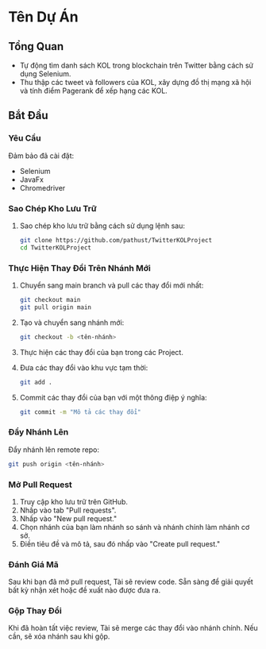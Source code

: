 # Tên Dự Án

## Tổng Quan
- Tự động tìm danh sách KOL trong blockchain trên Twitter bằng cách sử dụng Selenium. 
- Thu thập các tweet và followers của KOL, xây dựng đồ thị mạng xã hội và tính điểm Pagerank để xếp hạng các KOL.

## Bắt Đầu

### Yêu Cầu
Đảm bảo đã cài đặt:
- Selenium
- JavaFx
- Chromedriver

### Sao Chép Kho Lưu Trữ
1. Sao chép kho lưu trữ bằng cách sử dụng lệnh sau:
   ```bash
   git clone https://github.com/pathust/TwitterKOLProject
   cd TwitterKOLProject
   ```

### Thực Hiện Thay Đổi Trên Nhánh Mới
1. Chuyển sang main branch và pull các thay đổi mới nhất:
   ```bash
   git checkout main
   git pull origin main
   ```

2. Tạo và chuyển sang nhánh mới:
   ```bash
   git checkout -b <tên-nhánh>
   ```

3. Thực hiện các thay đổi của bạn trong các Project.
4. Đưa các thay đổi vào khu vực tạm thời:
   ```bash
   git add .
   ```

5. Commit các thay đổi của bạn với một thông điệp ý nghĩa:
   ```bash
   git commit -m "Mô tả các thay đổi"
   ```

### Đẩy Nhánh Lên
Đẩy nhánh lên remote repo:
```bash
git push origin <tên-nhánh>
```

### Mở Pull Request
1. Truy cập kho lưu trữ trên GitHub.
2. Nhấp vào tab "Pull requests".
3. Nhấp vào "New pull request."
4. Chọn nhánh của bạn làm nhánh so sánh và nhánh chính làm nhánh cơ sở.
5. Điền tiêu đề và mô tả, sau đó nhấp vào "Create pull request."

### Đánh Giá Mã
Sau khi bạn đã mở pull request, Tài sẽ review code. Sẵn sàng để giải quyết bất kỳ nhận xét hoặc đề xuất nào được đưa ra.

### Gộp Thay Đổi
Khi đã hoàn tất việc review, Tài sẽ merge các thay đổi vào nhánh chính. Nếu cần, sẽ xóa nhánh sau khi gộp.
